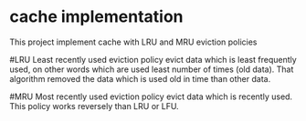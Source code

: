 # cache implementation
This project implement cache with LRU and MRU eviction policies

#LRU 
Least recently used eviction policy evict data which is least frequently used, on other words which are used least number of times (old data). That algorithm removed the data which is used old in time than other data.


#MRU
Most recently used eviction policy evict data which is recently used. This policy works reversely than LRU or LFU. 

